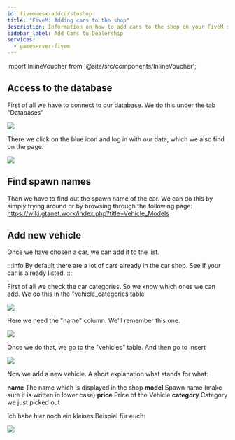 ```yaml
---
id: fivem-esx-addcarstoshop
title: "FiveM: Adding cars to the shop"
description: Information on how to add cars to the shop on your FiveM server with ESX from ZAP-Hosting - ZAP-Hosting.com documentation
sidebar_label: Add Cars to Dealership
services:
  - gameserver-fivem
---
```


import InlineVoucher from '@site/src/components/InlineVoucher';

<InlineVoucher />

## Access to the database

First of all we have to connect to our database. We do this under the tab "Databases"

![](https://screensaver01.zap-hosting.com/index.php/s/8NYJC6Qq5inG5yk/preview)

There we click on the blue icon and log in with our data, which we also find on the page.

![](https://screensaver01.zap-hosting.com/index.php/s/XK5CLoeckxxHk8w/preview)

## Find spawn names

Then we have to find out the spawn name of the car. We can do this by simply trying around or by browsing through the following page:
https://wiki.gtanet.work/index.php?title=Vehicle_Models

## Add new vehicle

Once we have chosen a car, we can add it to the list.

:::info
By default there are a lot of cars already in the car shop. See if your car is already listed.
:::

First of all we check the car categories. So we know which ones we can add.
We do this in the "vehicle_categories table

![](https://screensaver01.zap-hosting.com/index.php/s/PYSt6anrdXs8QLY/preview)

Here we need the "name" column. We'll remember this one.


![](https://screensaver01.zap-hosting.com/index.php/s/CnrQJcGbf3SPdtg/preview)

Once we do that, we go to the "vehicles" table.
And then go to Insert


![](https://screensaver01.zap-hosting.com/index.php/s/eN5x9o724a6tKwf/preview)

Now we add a new vehicle. A short explanation what stands for what:

**name** The name which is displayed in the shop
**model** Spawn name (make sure it is written in lower case)
**price** Price of the Vehicle
**category** Category we just picked out

Ich habe hier noch ein kleines Beispiel für euch:


![](https://screensaver01.zap-hosting.com/index.php/s/cFrrLYKTALmCnFP/preview)

<InlineVoucher />
